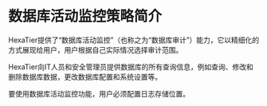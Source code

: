 # 数据库活动监控策略简介<a name="ZH-CN_TOPIC_0111166432"></a>

HexaTier提供了“数据库活动监控”（也称之为“数据库审计”）能力，它以精细化的方式展现给用户，用户根据自己实际情况选择审计范围。

HexaTier向IT人员和安全管理员提供数据库的所有查询信息，例如查询、修改和删除数据库数据，更改数据库配置和系统设置等。

要使用数据库活动监控功能，用户必须配置日志存储位置。

